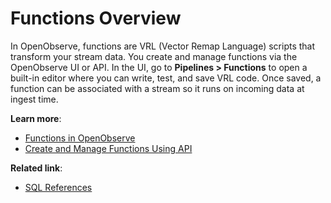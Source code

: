 # Functions Overview

In OpenObserve, functions are VRL (Vector Remap Language) scripts that transform your stream data. You create and manage functions via the OpenObserve UI or API. In the UI, go to **Pipelines > Functions** to open a built-in editor where you can write, test, and save VRL code. Once saved, a function can be associated with a stream so it runs on incoming data at ingest time. 

**Learn more**:

- [Functions in OpenObserve](functions-in-openobserve.md)
- [Create and Manage Functions Using API](../../api/function/)

**Related link**:

- [SQL References](../../sql_reference.md)
